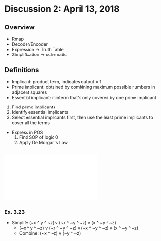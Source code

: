 # Discussion 2: April 13, 2018
## Overview
* Rmap
* Decoder/Encoder
* Expression -> Truth Table
* Simplification -> schematic
## Definitions
* Implicant: product term, indicates output = 1
* Prime implicant: obtained by combining maximum possible numbers in adjacent squares
* Essential implicant: minterm that's only covered by one prime implicant
1. Find prime implicants
2. Identify essential implicants
3. Select essential implicants first, then use the least prime implicants to cover all the terms
* Express in POS
  1. Find SOP of logic 0
  2. Apply De Morgan's Law
## ![Problems](practiceProblems/week2.pdf)
### Ex. 3.23
* Simplify (~x ^ y ^ ~z) v (~x ^ ~y ^ ~z) v (x ^ ~y ^ ~z)
  * (~x ^ y ^ ~z) v (~x ^ ~y ^ ~z) v (~x ^ ~y ^ ~z) v (x ^ ~y ^ ~z)
  * Combine: (~x ^ ~z) v (~y ^ ~z)
  
